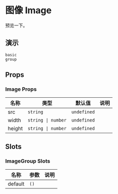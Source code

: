 # 图像 Image

预览一下。

## 演示

```demo
basic
group
```

## Props

### Image Props

| 名称   | 类型               | 默认值      | 说明 |
| ------ | ------------------ | ----------- | ---- |
| src    | `string`           | `undefined` |      |
| width  | `string \| number` | `undefined` |      |
| height | `string \| number` | `undefined` |      |

## Slots

### ImageGroup Slots

| 名称    | 参数 | 说明 |
| ------- | ---- | ---- |
| default | `()` |      |
